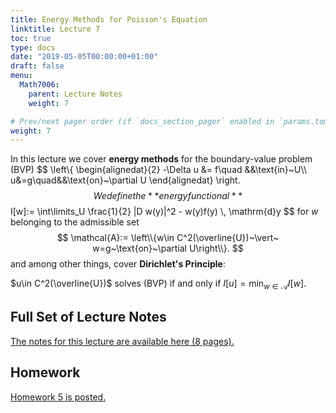 ```yaml
---
title: Energy Methods for Poisson's Equation
linktitle: Lecture 7
toc: true
type: docs
date: "2019-05-05T00:00:00+01:00"
draft: false
menu:
  Math7006:
    parent: Lecture Notes
    weight: 7

# Prev/next pager order (if `docs_section_pager` enabled in `params.toml`)
weight: 7
---
```

In this lecture we cover **energy methods** for the boundary-value problem (BVP)
$$
\left\\{
\begin{alignedat}{2}
-\Delta u &= f\quad &&\text{in}~U\\\ u&=g\quad&&\text{on}~\partial U
\end{alignedat}
\right.
$$
We define the **energy functional**
$$
I[w]:= \int\limits_U \frac{1}{2} |D w(y)|^2 - w(y)f(y) \\, \mathrm{d}y
$$
for $w$ belonging to the admissible set
$$
\mathcal{A}:= \left\\{w\in C^2(\overline{U})~\vert~ w=g~\text{on}~\partial U\right\\}.
$$
and among other things, cover **Dirichlet's Principle**:

$u\in C^2(\overline{U})$ solves (BVP) if and only if $I[u]=\min_{w\in\mathcal{A}} I[w]$.

## Full Set of Lecture Notes

[The notes for this lecture are available here (8 pages).](https://www.dropbox.com/s/j48n53tu2wdeyb7/uc-MATH7006-Lec-7-Energy-Methods.pdf?dl=0)

## Homework
[Homework 5 is posted.](https://www.dropbox.com/s/44gf38y4fuaagtc/Math-7006-Sp21-HW5.pdf?dl=0)
